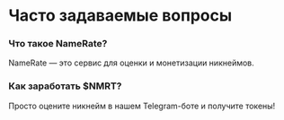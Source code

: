 
# Часто задаваемые вопросы
### Что такое NameRate?
NameRate — это сервис для оценки и монетизации никнеймов.

### Как заработать $NMRT?
Просто оцените никнейм в нашем Telegram-боте и получите токены!
    